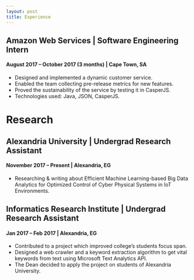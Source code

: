 ```yaml
---
layout: post
title: Experience
---
```

## Amazon Web Services | Software Engineering Intern
#### August 2017 – October 2017 (3 months) | Cape Town, SA
* Designed and implemented a dynamic customer service.
* Enabled the team collecting pre-release metrics for new features.
* Proved the sustainability of the service by testing it in CasperJS.
* Technologies used: Java, JSON, CasperJS.

# Research

## Alexandria University | Undergrad Research Assistant
#### November 2017 – Present | Alexandria, EG
* Researching & writing about Efficient Machine Learning-based Big Data
Analytics for Optimized Control of Cyber Physical Systems in IoT
Environments.
## Informatics Research Institute | Undergrad Research Assistant
#### Jan 2017 – Feb 2017 | Alexandria, EG
* Contributed to a project which improved college’s students focus span.
* Designed a web crawler and a keyword extraction algorithm to get vital keywords from text using Microsoft Text Analytics API.
* The Dean decided to apply the project on students of Alexandria University.
